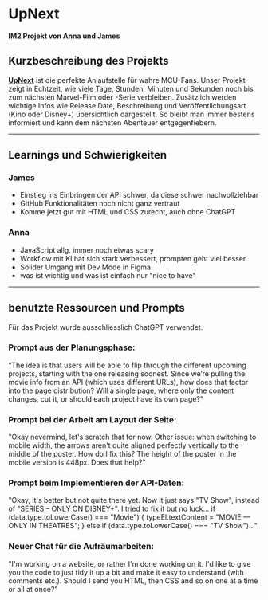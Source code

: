 # UpNext

**IM2 Projekt von Anna und James**

## Kurzbeschreibung des Projekts

**[UpNext](im2.jamesrichter.ch)** ist die perfekte Anlaufstelle für wahre MCU-Fans. Unser Projekt zeigt in Echtzeit, wie viele Tage, Stunden, Minuten und Sekunden noch bis zum nächsten Marvel-Film oder -Serie verbleiben. Zusätzlich werden wichtige Infos wie Release Date, Beschreibung und Veröffentlichungsart (Kino oder Disney+) übersichtlich dargestellt. So bleibt man immer bestens informiert und kann dem nächsten Abenteuer entgegenfiebern.

---

## Learnings und Schwierigkeiten

### James
- Einstieg ins Einbringen der API schwer, da diese schwer nachvollziehbar
- GitHub Funktionalitäten noch nicht ganz vertraut
- Komme jetzt gut mit HTML und CSS zurecht, auch ohne ChatGPT

### Anna
- JavaScript allg. immer noch etwas scary
- Workflow mit KI hat sich stark verbessert, prompten geht viel besser
- Solider Umgang mit Dev Mode in Figma
- was ist wichtig und was ist einfach nur "nice to have"

---

## benutzte Ressourcen und Prompts
Für das Projekt wurde ausschliesslich ChatGPT verwendet.

### Prompt aus der Planungsphase:
“The idea is that users will be able to flip through the different upcoming projects, starting with the one releasing soonest. Since we’re pulling the movie info from an API (which uses different URLs), how does that factor into the page distribution? Will a single page, where only the content changes, cut it, or should each project have its own page?”

### Prompt bei der Arbeit am Layout der Seite:
"Okay nevermind, let's scratch that for now. Other issue: when switching to mobile width, the arrows aren't quite aligned perfectly vertically to the middle of the poster. How do I fix this? The height of the poster in the mobile version is 448px. Does that help?"

### Prompt beim Implementieren der API-Daten:
"Okay, it's better but not quite there yet. Now it just says "TV Show", instead of "SERIES – ONLY ON DISNEY+". I tried to fix it but no luck... 
    if (data.type.toLowerCase() === "Movie") {
      typeEl.textContent = "MOVIE — ONLY IN THEATRES";
    } else if (data.type.toLowerCase() === "TV Show")..."

### Neuer Chat für die Aufräumarbeiten:
"I'm working on a website, or rather I'm done working on it. I'd like to give you the code to just tidy it up a bit and make it easy to understand (with comments etc.). Should I send you HTML, then CSS and so on one at a time or all at once?"